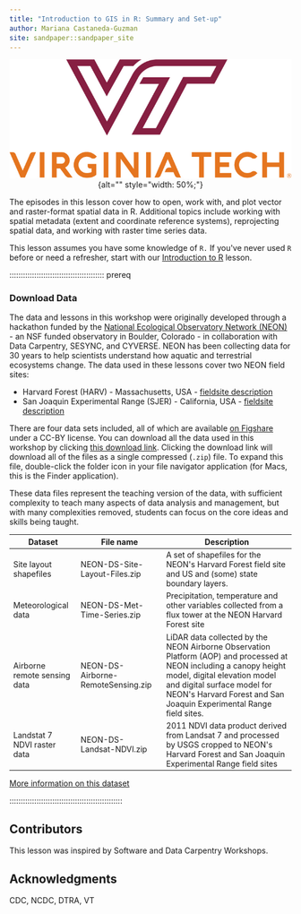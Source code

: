 ```yaml
---
title: "Introduction to GIS in R: Summary and Set-up"
author: Mariana Castaneda-Guzman
site: sandpaper::sandpaper_site
---
```


<p></p>

<div style="text-align: center; margin-top: 10px; margin-bottom: 10px;">
  
![](episodes/fig/Vertical_VT_Full_Color_RGB.jpg){alt="" style="width: 50%;"}

</div>

<p></p>

The episodes in this lesson cover how to open, work with, and plot
vector and raster-format spatial data in R. Additional topics include
working with spatial metadata (extent and coordinate reference systems),
reprojecting spatial data, and working with raster time series data.

This lesson assumes you have some knowledge of `R.` If you've never
used `R` before or need a refresher, start with our
[Introduction to R](https://castanedam.github.io/DTRA_workshop_R/)
lesson.


::::::::::::::::::::::::::::::::::::::::::  prereq

### Download Data

The data and lessons in this workshop were originally developed through a hackathon funded by the
[National Ecological Observatory Network (NEON)](https://www.neonscience.org/) - an NSF funded observatory in Boulder, Colorado - in
collaboration with Data Carpentry, SESYNC, and CYVERSE. NEON has been collecting data for 30 years to help scientists understand
how aquatic and terrestrial ecosystems change. The data used in these lessons cover two NEON field sites:

- Harvard Forest (HARV) - Massachusetts, USA - [fieldsite description](https://www.neonscience.org/field-sites/field-sites-map/HARV)
- San Joaquin Experimental Range (SJER) - California, USA - [fieldsite description](https://www.neonscience.org/field-sites/field-sites-map/SJER)

There are four data sets included, all of which are available
[on Figshare](https://figshare.com/articles/Spatio_temporal_Series_Teaching_Data_Subsets/2009586)
under a CC-BY license. You can download all the data used in this workshop by clicking
[this download link](https://ndownloader.figshare.com/articles/2009586/versions/10).
Clicking the download link will download all of the files as a single compressed
(`.zip`) file. To expand this file, double-click the folder icon in your file navigator application (for Macs, this is the Finder
application).

These data files represent the teaching version of the data, with sufficient complexity to teach many aspects of  data analysis and
management, but with many complexities removed, students can focus on the core ideas and skills being taught.

| Dataset                      | File name                                                                                  | Description                                                                                                                                                                                                                                             | 
| ------------------------------------------------------------------------------------------------------------------------- | ----------------------------------------------------------- | ----------------------------------------------------------------------------------------------------------------------------------------------------------------------------------------- |
| Site layout shapefiles       | NEON-DS-Site-Layout-Files.zip                                                              | A set of shapefiles for the NEON's Harvard Forest field site and US and (some) state boundary layers.                                                                                                                                                   | 
| Meteorological data          | NEON-DS-Met-Time-Series.zip                                                                | Precipitation, temperature and other variables collected from a flux tower at the NEON Harvard Forest site                                                                                                                                              | 
| Airborne remote sensing data | NEON-DS-Airborne-RemoteSensing.zip                                                         | LiDAR data collected by the NEON Airborne Observation Platform (AOP) and processed at NEON including a canopy height model, digital elevation model and digital surface model for NEON's Harvard Forest and San Joaquin Experimental Range field sites. | 
| Landstat 7 NDVI raster data  | NEON-DS-Landsat-NDVI.zip                                                                   | 2011 NDVI data product derived from Landsat 7 and processed by USGS cropped to NEON's Harvard Forest and San Joaquin Experimental Range field sites                                                                                                     | 

[More information on this dataset](instructors/data.md)

::::::::::::::::::::::::::::::::::::::::::::::::::


## Contributors

This lesson was inspired by Software and Data Carpentry Workshops.

## Acknowledgments

CDC, NCDC, DTRA, VT

